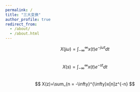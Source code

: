 ```yaml
---
permalink: /
title: "三大变换"
author_profile: true
redirect_from: 
  - /about/
  - /about.html
---
```



$$
X(j\omega)=\int_{-\infty}^{\infty}x(t)e^{-j\omega t}dt
$$<br>
$$
X(s)=\int_{-\infty}^{\infty}x(t)e^{-st}dt
$$<br>
$$
X(z)=\sum_{n = -\infty}^{\infty}x[n]z^{-n}
$$
